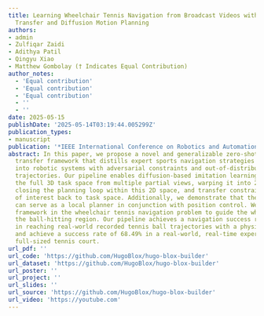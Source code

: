 ```yaml
---
title: Learning Wheelchair Tennis Navigation from Broadcast Videos with Domain Knowledge
  Transfer and Diffusion Motion Planning
authors:
- admin
- Zulfiqar Zaidi
- Adithya Patil
- Qingyu Xiao
- Matthew Gombolay († Indicates Equal Contribution)
author_notes:
  - 'Equal contribution'
  - 'Equal contribution'
  - 'Equal contribution'
  - ''
  - ''
date: 2025-05-15
publishDate: '2025-05-14T03:19:44.005299Z'
publication_types:
- manuscript
publication: '*IEEE International Conference on Robotics and Automation (ICRA)*'
abstract: In this paper, we propose a novel and generalizable zero-shot knowledge
  transfer framework that distills expert sports navigation strategies from web videos
  into robotic systems with adversarial constraints and out-of-distribution image
  trajectories. Our pipeline enables diffusion-based imitation learning by reconstructing
  the full 3D task space from multiple partial views, warping it into 2D image space,
  closing the planning loop within this 2D space, and transfer constrained motion
  of interest back to task space. Additionally, we demonstrate that the learned policy
  can serve as a local planner in conjunction with position control. We apply this
  framework in the wheelchair tennis navigation problem to guide the wheelchair into
  the ball-hitting region. Our pipeline achieves a navigation success rate of 97.67%
  in reaching real-world recorded tennis ball trajectories with a physical robot wheelchair,
  and achieve a success rate of 68.49% in a real-world, real-time experiment on a
  full-sized tennis court.
url_pdf: ''
url_code: 'https://github.com/HugoBlox/hugo-blox-builder'
url_dataset: 'https://github.com/HugoBlox/hugo-blox-builder'
url_poster: ''
url_project: ''
url_slides: ''
url_source: 'https://github.com/HugoBlox/hugo-blox-builder'
url_video: 'https://youtube.com'
---
```

